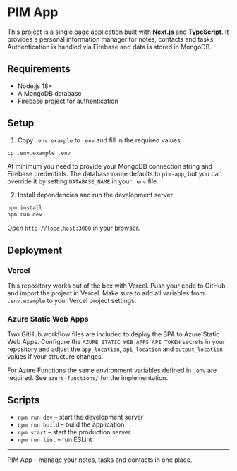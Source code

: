 # PIM App

This project is a single page application built with **Next.js** and **TypeScript**. It provides a personal information manager for notes, contacts and tasks. Authentication is handled via Firebase and data is stored in MongoDB.

## Requirements

- Node.js 18+
- A MongoDB database
- Firebase project for authentication

## Setup

1. Copy `.env.example` to `.env` and fill in the required values.

```bash
cp .env.example .env
```

At minimum you need to provide your MongoDB connection string and Firebase credentials. The database name defaults to `pim-app`, but you can override it by setting `DATABASE_NAME` in your `.env` file.

2. Install dependencies and run the development server:

```bash
npm install
npm run dev
```

Open `http://localhost:3000` in your browser.

## Deployment

### Vercel

This repository works out of the box with Vercel. Push your code to GitHub and import the project in Vercel. Make sure to add all variables from `.env.example` to your Vercel project settings.

### Azure Static Web Apps

Two GitHub workflow files are included to deploy the SPA to Azure Static Web Apps. Configure the `AZURE_STATIC_WEB_APPS_API_TOKEN` secrets in your repository and adjust the `app_location`, `api_location` and `output_location` values if your structure changes.

For Azure Functions the same environment variables defined in `.env` are required. See `azure-functions/` for the implementation.

## Scripts

- `npm run dev` – start the development server
- `npm run build` – build the application
- `npm start` – start the production server
- `npm run lint` – run ESLint

---

PIM App – manage your notes, tasks and contacts in one place.
